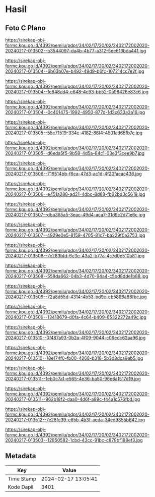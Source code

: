 # Hasil

## Foto C Plano

https://sirekap-obj-formc.kpu.go.id/4392/pemilu/pdpr/34/02/17/20/02/3402172002020-20240217-013502--b3544097-da4b-4b77-a312-5ee613bda441.jpg

https://sirekap-obj-formc.kpu.go.id/4392/pemilu/pdpr/34/02/17/20/02/3402172002020-20240217-013504--6b63b07e-b492-49d9-b6fc-107214cc7e2f.jpg

https://sirekap-obj-formc.kpu.go.id/4392/pemilu/pdpr/34/02/17/20/02/3402172002020-20240217-013504--fe848dd4-e648-4c93-bb52-0a98426e83c6.jpg

https://sirekap-obj-formc.kpu.go.id/4392/pemilu/pdpr/34/02/17/20/02/3402172002020-20240217-013504--0c401475-1992-4950-877d-1d3c633a3a16.jpg

https://sirekap-obj-formc.kpu.go.id/4392/pemilu/pdpr/34/02/17/20/02/3402172002020-20240217-013505--55e71519-334c-4182-88f4-4501ad65fb7c.jpg

https://sirekap-obj-formc.kpu.go.id/4392/pemilu/pdpr/34/02/17/20/02/3402172002020-20240217-013505--d6eda5f5-9b58-4d5a-84c1-03e3f3cee9b7.jpg

https://sirekap-obj-formc.kpu.go.id/4392/pemilu/pdpr/34/02/17/20/02/3402172002020-20240217-013506--716514bb-f6ca-47d3-ac1d-4f20facac436.jpg

https://sirekap-obj-formc.kpu.go.id/4392/pemilu/pdpr/34/02/17/20/02/3402172002020-20240217-013506--e451a288-ad21-4dbc-8d88-fb92bd3c5619.jpg

https://sirekap-obj-formc.kpu.go.id/4392/pemilu/pdpr/34/02/17/20/02/3402172002020-20240217-013507--dba365a5-3eac-49d4-aca7-31d9c2d71e6c.jpg

https://sirekap-obj-formc.kpu.go.id/4392/pemilu/pdpr/34/02/17/20/02/3402172002020-20240217-013507--4929e0e5-8159-4705-81c7-ba229f0a3753.jpg

https://sirekap-obj-formc.kpu.go.id/4392/pemilu/pdpr/34/02/17/20/02/3402172002020-20240217-013508--7e283bfd-6c3e-43a2-b77a-4c7d0e510b81.jpg

https://sirekap-obj-formc.kpu.go.id/4392/pemilu/pdpr/34/02/17/20/02/3402172002020-20240217-013508--558da662-04b3-4d70-94a4-c5bd8dde1b88.jpg

https://sirekap-obj-formc.kpu.go.id/4392/pemilu/pdpr/34/02/17/20/02/3402172002020-20240217-013509--72a8d55d-4314-4b53-bd9c-eb5896a86fbc.jpg

https://sirekap-obj-formc.kpu.go.id/4392/pemilu/pdpr/34/02/17/20/02/3402172002020-20240217-013509--13418679-d0fa-4c64-b409-65322272a49c.jpg

https://sirekap-obj-formc.kpu.go.id/4392/pemilu/pdpr/34/02/17/20/02/3402172002020-20240217-013510--0f487a93-0b2a-4f09-9044-c06edc62aa96.jpg

https://sirekap-obj-formc.kpu.go.id/4392/pemilu/pdpr/34/02/17/20/02/3402172002020-20240217-013510--18e174f0-fb00-4268-b318-5b3d8dca9eb5.jpg

https://sirekap-obj-formc.kpu.go.id/4392/pemilu/pdpr/34/02/17/20/02/3402172002020-20240217-013511--1eb0c7a1-e565-4e36-ba50-96e6a1517d19.jpg

https://sirekap-obj-formc.kpu.go.id/4392/pemilu/pdpr/34/02/17/20/02/3402172002020-20240217-013511--962b18f2-daa0-4d6f-a99c-f44a1c576fbd.jpg

https://sirekap-obj-formc.kpu.go.id/4392/pemilu/pdpr/34/02/17/20/02/3402172002020-20240217-013512--7e28fe39-c65b-4b3f-aeda-34ed9855b642.jpg

https://sirekap-obj-formc.kpu.go.id/4392/pemilu/pdpr/34/02/17/20/02/3402172002020-20240217-013503--12850582-1cbd-43cc-91bc-c879bf198ef3.jpg


## Metadata

| Key        | Value               |
| ---------- | ------------------- |
| Time Stamp | 2024-02-17 13:05:41 |
| Kode Dapil | 3401                |




